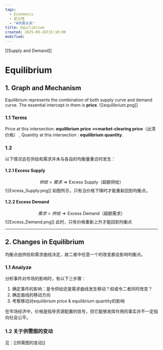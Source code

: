 ```yaml
---
tags:
  - Economics
  - 定义性
  - "#供需关系"
title: Equilibrium
created: 2025-09-26T15:10:00
modified:
---
```

[[Supply and Demand]]
# Equilibrium
## 1. Graph and Mechanism
Equilibrium represents the combination of both supply curve and demand curve. The essential intercept in them is **price**.
![[equilibrium.png]]
### 1.1 Terms
Price at this intersection: **equilibrium price** $\Leftrightarrow$**market-clearing price**（出清价格） , 
Quantity at this intersection : **equilibrium quantity**.

### 1.2
以下情况会在供给和需求并未与各自的均衡量重合时发生：
#### 1.2.1 Excess Supply
$$供给>需求\Rightarrow \text{Excess Supply（超额供给）}$$
![[Excess_Supply.png]]
如图所示，只有当价格下降时才能重新回到均衡点。
#### 1.2.2 Excess Demand
$$需求>供给\Rightarrow \text{Excess Demand（超额需求）}$$
![[Excess_Demand.png]]
此时，只有价格重新上升才能回到均衡点

---
## 2. Changes in Equilibrium
均衡点由供给和需求曲线决定，故二者中任意一个的改变都会影响均衡点。
### 1.1 Analyze
分析事件对市场的影响时，有以下三步骤：
1. 确定事件的影响：是令供给还是需求曲线发生移动？抑或令二者同时改变？
2. 确定曲线的移动方向
3. 考察移动对equilibrium price & equilibrium quantity的影响

在市场经济中，价格是指导资源配置的信号，但它能够发挥作用的事实并不一定指向社会公平。

### 1.2 关于供需图的变动
见：[[供需图的变动]]


